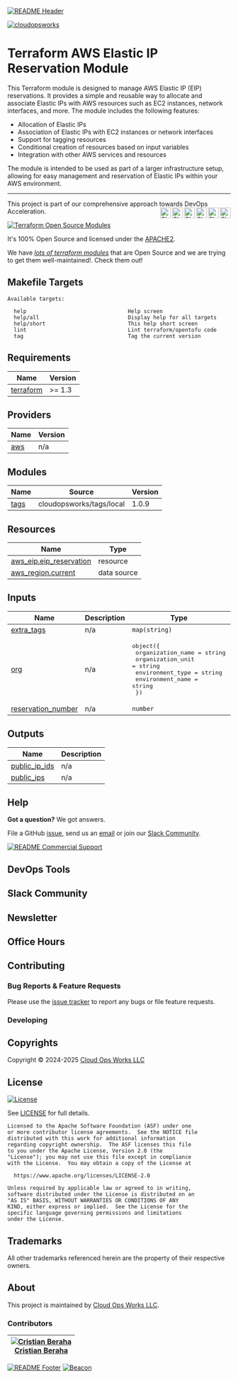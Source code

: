 <!-- 
  ** DO NOT EDIT THIS FILE
  ** 
  ** This file was automatically generated. 
  ** 1) Make all changes to `README.yaml` 
  ** 2) Run `make init` (you only need to do this once)
  ** 3) Run`make readme` to rebuild this file. 
  -->
[![README Header][readme_header_img]][readme_header_link]

[![cloudopsworks][logo]](https://cloudops.works/)

# Terraform AWS Elastic IP Reservation Module




This Terraform module is designed to manage AWS Elastic IP (EIP) reservations. It provides a simple and reusable way 
to allocate and associate Elastic IPs with AWS resources such as EC2 instances, network interfaces, and more. 
The module includes the following features:

- Allocation of Elastic IPs
- Association of Elastic IPs with EC2 instances or network interfaces
- Support for tagging resources
- Conditional creation of resources based on input variables
- Integration with other AWS services and resources

The module is intended to be used as part of a larger infrastructure setup, allowing for easy management and 
reservation of Elastic IPs within your AWS environment.


---

This project is part of our comprehensive approach towards DevOps Acceleration. 
[<img align="right" title="Share via Email" width="24" height="24" src="https://docs.cloudops.works/images/ionicons/ios-mail.svg"/>][share_email]
[<img align="right" title="Share on Google+" width="24" height="24" src="https://docs.cloudops.works/images/ionicons/logo-googleplus.svg" />][share_googleplus]
[<img align="right" title="Share on Facebook" width="24" height="24" src="https://docs.cloudops.works/images/ionicons/logo-facebook.svg" />][share_facebook]
[<img align="right" title="Share on Reddit" width="24" height="24" src="https://docs.cloudops.works/images/ionicons/logo-reddit.svg" />][share_reddit]
[<img align="right" title="Share on LinkedIn" width="24" height="24" src="https://docs.cloudops.works/images/ionicons/logo-linkedin.svg" />][share_linkedin]
[<img align="right" title="Share on Twitter" width="24" height="24" src="https://docs.cloudops.works/images/ionicons/logo-twitter.svg" />][share_twitter]


[![Terraform Open Source Modules](https://docs.cloudops.works/images/terraform-open-source-modules.svg)][terraform_modules]



It's 100% Open Source and licensed under the [APACHE2](LICENSE).







We have [*lots of terraform modules*][terraform_modules] that are Open Source and we are trying to get them well-maintained!. Check them out!













## Makefile Targets
```
Available targets:

  help                                Help screen
  help/all                            Display help for all targets
  help/short                          This help short screen
  lint                                Lint terraform/opentofu code
  tag                                 Tag the current version

```
## Requirements

| Name | Version |
|------|---------|
| <a name="requirement_terraform"></a> [terraform](#requirement\_terraform) | >= 1.3 |

## Providers

| Name | Version |
|------|---------|
| <a name="provider_aws"></a> [aws](#provider\_aws) | n/a |

## Modules

| Name | Source | Version |
|------|--------|---------|
| <a name="module_tags"></a> [tags](#module\_tags) | cloudopsworks/tags/local | 1.0.9 |

## Resources

| Name | Type |
|------|------|
| [aws_eip.eip_reservation](https://registry.terraform.io/providers/hashicorp/aws/latest/docs/resources/eip) | resource |
| [aws_region.current](https://registry.terraform.io/providers/hashicorp/aws/latest/docs/data-sources/region) | data source |

## Inputs

| Name | Description | Type | Default | Required |
|------|-------------|------|---------|:--------:|
| <a name="input_extra_tags"></a> [extra\_tags](#input\_extra\_tags) | n/a | `map(string)` | `{}` | no |
| <a name="input_org"></a> [org](#input\_org) | n/a | <pre>object({<br/>    organization_name = string<br/>    organization_unit = string<br/>    environment_type  = string<br/>    environment_name  = string<br/>  })</pre> | n/a | yes |
| <a name="input_reservation_number"></a> [reservation\_number](#input\_reservation\_number) | n/a | `number` | `1` | no |

## Outputs

| Name | Description |
|------|-------------|
| <a name="output_public_ip_ids"></a> [public\_ip\_ids](#output\_public\_ip\_ids) | n/a |
| <a name="output_public_ips"></a> [public\_ips](#output\_public\_ips) | n/a |



## Help

**Got a question?** We got answers. 

File a GitHub [issue](https://github.com/cloudopsworks/terraform-module-eip-reservation/issues), send us an [email][email] or join our [Slack Community][slack].

[![README Commercial Support][readme_commercial_support_img]][readme_commercial_support_link]

## DevOps Tools

## Slack Community


## Newsletter

## Office Hours

## Contributing

### Bug Reports & Feature Requests

Please use the [issue tracker](https://github.com/cloudopsworks/terraform-module-eip-reservation/issues) to report any bugs or file feature requests.

### Developing




## Copyrights

Copyright © 2024-2025 [Cloud Ops Works LLC](https://cloudops.works)





## License 

[![License](https://img.shields.io/badge/License-Apache%202.0-blue.svg)](https://opensource.org/licenses/Apache-2.0) 

See [LICENSE](LICENSE) for full details.

    Licensed to the Apache Software Foundation (ASF) under one
    or more contributor license agreements.  See the NOTICE file
    distributed with this work for additional information
    regarding copyright ownership.  The ASF licenses this file
    to you under the Apache License, Version 2.0 (the
    "License"); you may not use this file except in compliance
    with the License.  You may obtain a copy of the License at

      https://www.apache.org/licenses/LICENSE-2.0

    Unless required by applicable law or agreed to in writing,
    software distributed under the License is distributed on an
    "AS IS" BASIS, WITHOUT WARRANTIES OR CONDITIONS OF ANY
    KIND, either express or implied.  See the License for the
    specific language governing permissions and limitations
    under the License.









## Trademarks

All other trademarks referenced herein are the property of their respective owners.

## About

This project is maintained by [Cloud Ops Works LLC][website]. 


### Contributors

|  [![Cristian Beraha][berahac_avatar]][berahac_homepage]<br/>[Cristian Beraha][berahac_homepage] |
|---|

  [berahac_homepage]: https://github.com/berahac
  [berahac_avatar]: https://github.com/berahac.png?size=50

[![README Footer][readme_footer_img]][readme_footer_link]
[![Beacon][beacon]][website]

  [logo]: https://cloudops.works/logo-300x69.svg
  [docs]: https://cowk.io/docs?utm_source=github&utm_medium=readme&utm_campaign=cloudopsworks/terraform-module-eip-reservation&utm_content=docs
  [website]: https://cowk.io/homepage?utm_source=github&utm_medium=readme&utm_campaign=cloudopsworks/terraform-module-eip-reservation&utm_content=website
  [github]: https://cowk.io/github?utm_source=github&utm_medium=readme&utm_campaign=cloudopsworks/terraform-module-eip-reservation&utm_content=github
  [jobs]: https://cowk.io/jobs?utm_source=github&utm_medium=readme&utm_campaign=cloudopsworks/terraform-module-eip-reservation&utm_content=jobs
  [hire]: https://cowk.io/hire?utm_source=github&utm_medium=readme&utm_campaign=cloudopsworks/terraform-module-eip-reservation&utm_content=hire
  [slack]: https://cowk.io/slack?utm_source=github&utm_medium=readme&utm_campaign=cloudopsworks/terraform-module-eip-reservation&utm_content=slack
  [linkedin]: https://cowk.io/linkedin?utm_source=github&utm_medium=readme&utm_campaign=cloudopsworks/terraform-module-eip-reservation&utm_content=linkedin
  [twitter]: https://cowk.io/twitter?utm_source=github&utm_medium=readme&utm_campaign=cloudopsworks/terraform-module-eip-reservation&utm_content=twitter
  [testimonial]: https://cowk.io/leave-testimonial?utm_source=github&utm_medium=readme&utm_campaign=cloudopsworks/terraform-module-eip-reservation&utm_content=testimonial
  [office_hours]: https://cloudops.works/office-hours?utm_source=github&utm_medium=readme&utm_campaign=cloudopsworks/terraform-module-eip-reservation&utm_content=office_hours
  [newsletter]: https://cowk.io/newsletter?utm_source=github&utm_medium=readme&utm_campaign=cloudopsworks/terraform-module-eip-reservation&utm_content=newsletter
  [email]: https://cowk.io/email?utm_source=github&utm_medium=readme&utm_campaign=cloudopsworks/terraform-module-eip-reservation&utm_content=email
  [commercial_support]: https://cowk.io/commercial-support?utm_source=github&utm_medium=readme&utm_campaign=cloudopsworks/terraform-module-eip-reservation&utm_content=commercial_support
  [we_love_open_source]: https://cowk.io/we-love-open-source?utm_source=github&utm_medium=readme&utm_campaign=cloudopsworks/terraform-module-eip-reservation&utm_content=we_love_open_source
  [terraform_modules]: https://cowk.io/terraform-modules?utm_source=github&utm_medium=readme&utm_campaign=cloudopsworks/terraform-module-eip-reservation&utm_content=terraform_modules
  [readme_header_img]: https://cloudops.works/readme/header/img
  [readme_header_link]: https://cloudops.works/readme/header/link?utm_source=github&utm_medium=readme&utm_campaign=cloudopsworks/terraform-module-eip-reservation&utm_content=readme_header_link
  [readme_footer_img]: https://cloudops.works/readme/footer/img
  [readme_footer_link]: https://cloudops.works/readme/footer/link?utm_source=github&utm_medium=readme&utm_campaign=cloudopsworks/terraform-module-eip-reservation&utm_content=readme_footer_link
  [readme_commercial_support_img]: https://cloudops.works/readme/commercial-support/img
  [readme_commercial_support_link]: https://cloudops.works/readme/commercial-support/link?utm_source=github&utm_medium=readme&utm_campaign=cloudopsworks/terraform-module-eip-reservation&utm_content=readme_commercial_support_link
  [share_twitter]: https://twitter.com/intent/tweet/?text=Terraform+AWS+Elastic+IP+Reservation+Module&url=https://github.com/cloudopsworks/terraform-module-eip-reservation
  [share_linkedin]: https://www.linkedin.com/shareArticle?mini=true&title=Terraform+AWS+Elastic+IP+Reservation+Module&url=https://github.com/cloudopsworks/terraform-module-eip-reservation
  [share_reddit]: https://reddit.com/submit/?url=https://github.com/cloudopsworks/terraform-module-eip-reservation
  [share_facebook]: https://facebook.com/sharer/sharer.php?u=https://github.com/cloudopsworks/terraform-module-eip-reservation
  [share_googleplus]: https://plus.google.com/share?url=https://github.com/cloudopsworks/terraform-module-eip-reservation
  [share_email]: mailto:?subject=Terraform+AWS+Elastic+IP+Reservation+Module&body=https://github.com/cloudopsworks/terraform-module-eip-reservation
  [beacon]: https://ga-beacon.cloudops.works/G-7XWMFVFXZT/cloudopsworks/terraform-module-eip-reservation?pixel&cs=github&cm=readme&an=terraform-module-eip-reservation
